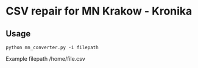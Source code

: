 # CSV repair for MN Krakow - Kronika

## Usage

``
python mn_converter.py -i filepath
``

Example filepath /home/file.csv

